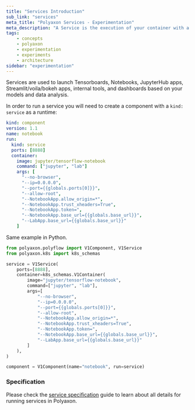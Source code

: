 ```yaml
---
title: "Services Introduction"
sub_link: "services"
meta_title: "Polyaxon Services - Experimentation"
meta_description: "A Service is the execution of your container with a service."
tags:
    - concepts
    - polyaxon
    - experimentation
    - experiments
    - architecture
sidebar: "experimentation"
---
```


Services are used to launch Tensorboards, Notebooks, JupyterHub apps, Streamlit/voila/bokeh apps, internal tools, 
and dashboards based on your models and data analysis.

In order to run a service you will need to create a component with a `kind: service` as a runtime:

```yaml
kind: component
version: 1.1
name: notebook
run:
  kind: service
  ports: [8888]
  container:
    image: jupyter/tensorflow-notebook
    command: ["jupyter", "lab"]
    args: [
      "--no-browser",
      "--ip=0.0.0.0",
      "--port={{globals.ports[0]}}",
      "--allow-root",
      "--NotebookApp.allow_origin=*",
      "--NotebookApp.trust_xheaders=True",
      "--NotebookApp.token=",
      "--NotebookApp.base_url={{globals.base_url}}",
      "--LabApp.base_url={{globals.base_url}}"
    ]
```

Same example in Python.

```python
from polyaxon.polyflow import V1Component, V1Service
from polyaxon.k8s import k8s_schemas

service = V1Service(
    ports=[8888],
    container=k8s_schemas.V1Container(
        image="jupyter/tensorflow-notebook",
        command=["jupyter", "lab"],
        args=[
            "--no-browser",
            "--ip=0.0.0.0",
            "--port={{globals.ports[0]}}",
            "--allow-root",
            "--NotebookApp.allow_origin=*",
            "--NotebookApp.trust_xheaders=True",
            "--NotebookApp.token=",
            "--NotebookApp.base_url={{globals.base_url}}",
            "--LabApp.base_url={{globals.base_url}}"
        ]
    ),
)

component = V1Component(name="notebook", run=service)
``` 

### Specification

Please check the [service specification](/docs/experimentation/services/specification/) guide to learn about all details for running services in Polyaxon.
